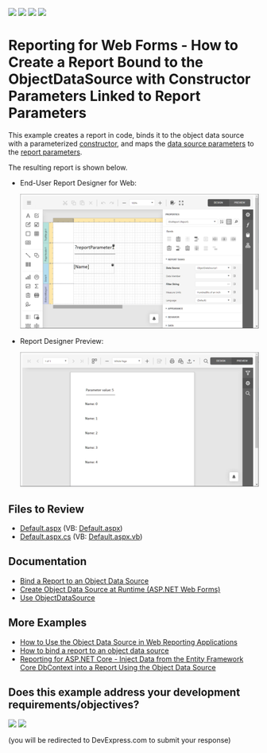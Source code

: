 <!-- default badges list -->
![](https://img.shields.io/endpoint?url=https://codecentral.devexpress.com/api/v1/VersionRange/128602693/23.2.3%2B)
[![](https://img.shields.io/badge/Open_in_DevExpress_Support_Center-FF7200?style=flat-square&logo=DevExpress&logoColor=white)](https://supportcenter.devexpress.com/ticket/details/T415910)
[![](https://img.shields.io/badge/📖_How_to_use_DevExpress_Examples-e9f6fc?style=flat-square)](https://docs.devexpress.com/GeneralInformation/403183)
[![](https://img.shields.io/badge/💬_Leave_Feedback-feecdd?style=flat-square)](#does-this-example-address-your-development-requirementsobjectives)
<!-- default badges end -->
# Reporting for Web Forms - How to Create a Report Bound to the ObjectDataSource with Constructor Parameters Linked to Report Parameters

This example creates a report in code, binds it to the object data source with a parameterized [constructor](https://docs.devexpress.com/CoreLibraries/DevExpress.DataAccess.ObjectBinding.ObjectDataSource.Constructor), and maps the [data source parameters](https://docs.devexpress.com/CoreLibraries/DevExpress.DataAccess.ObjectBinding.ObjectDataSource.Parameters) to the [report parameters](https://docs.devexpress.com/XtraReports/4812).

The resulting report is shown below.

- End-User Report Designer for Web:

    ![Report Designer - a report bound to the object data source](Images/designer.png)

- Report Designer Preview: 

    ![Designer Preview - a report bound to the object data source](Images/viewer.png)


## Files to Review

- [Default.aspx](CS/DXWebApplication1/Default.aspx) (VB: [Default.aspx](VB/DXWebApplication1/DXWebApplication1/Default.aspx))
- [Default.aspx.cs](CS/DXWebApplication1/Default.aspx.cs) (VB: [Default.aspx.vb](VB/DXWebApplication1/DXWebApplication1/Default.aspx.vb))

## Documentation

- [Bind a Report to an Object Data Source](https://docs.devexpress.com/XtraReports/17784)
- [Create Object Data Source at Runtime (ASP.NET Web Forms)](https://docs.devexpress.com/XtraReports/401900)
- [Use ObjectDataSource](https://docs.devexpress.com/CoreLibraries/403658) 

## More Examples

- [How to Use the Object Data Source in Web Reporting Applications](https://github.com/DevExpress-Examples/Reporting-Object-Data-Source-Web-Application) 
- [How to bind a report to an object data source](https://github.com/DevExpress-Examples/reporting-winforms-bind-object-data-source-runtime)
- [Reporting for ASP.NET Core - Inject Data from the Entity Framework Core DbContext into a Report Using the Object Data Source](https://github.com/DevExpress-Examples/reporting-asp-net-core-inject-data-from-efcore-dbcontext-into-report-using-object-data-source)
<!-- feedback -->
## Does this example address your development requirements/objectives?

[<img src="https://www.devexpress.com/support/examples/i/yes-button.svg"/>](https://www.devexpress.com/support/examples/survey.xml?utm_source=github&utm_campaign=reporting-web-forms-object-data-source-constructor-parameters&~~~was_helpful=yes) [<img src="https://www.devexpress.com/support/examples/i/no-button.svg"/>](https://www.devexpress.com/support/examples/survey.xml?utm_source=github&utm_campaign=reporting-web-forms-object-data-source-constructor-parameters&~~~was_helpful=no)

(you will be redirected to DevExpress.com to submit your response)
<!-- feedback end -->
